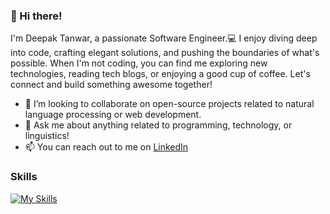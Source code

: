 ### 👋 Hi there! 

<!--
**dtanwar1/dtanwar1** is a ✨ _special_ ✨ repository because its `README.md` (this file) appears on your GitHub profile.

Here are some ideas to get you started:

- 🔭 I’m currently working on ...
- 🌱 I’m currently learning ...

- 😄 Pronouns: ...
- ⚡ Fun fact: ...
-->
I'm Deepak Tanwar, a passionate Software Engineer.💻 I enjoy diving deep into code, crafting elegant solutions, and pushing the boundaries of what's possible. When I'm not coding, you can find me exploring new technologies, reading tech blogs, or enjoying a good cup of coffee. Let's connect and build something awesome together!


- 👯 I’m looking to collaborate on open-source projects related to natural language processing or web development.
- 💬 Ask me about anything related to programming, technology, or linguistics!
- 📫 You can reach out to me on [LinkedIn](www.linkedin.com/in/tanwar-deepak)

### Skills
[![My Skills](https://skillicons.dev/icons?i=mongodb,express,react,nodejs,js,angular,html,css,java,androidstudio,aws,spring)](https://skillicons.dev)
